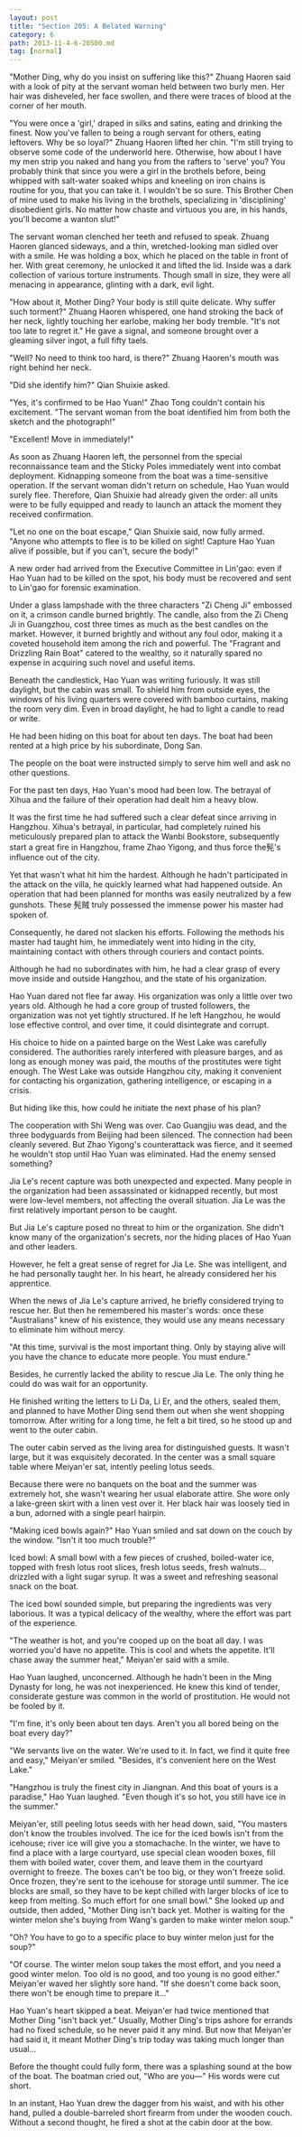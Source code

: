 ```yaml
---
layout: post
title: "Section 205: A Belated Warning"
category: 6
path: 2013-11-4-6-20500.md
tag: [normal]
---
```


"Mother Ding, why do you insist on suffering like this?" Zhuang Haoren said with a look of pity at the servant woman held between two burly men. Her hair was disheveled, her face swollen, and there were traces of blood at the corner of her mouth.

"You were once a 'girl,' draped in silks and satins, eating and drinking the finest. Now you've fallen to being a rough servant for others, eating leftovers. Why be so loyal?" Zhuang Haoren lifted her chin. "I'm still trying to observe some code of the underworld here. Otherwise, how about I have my men strip you naked and hang you from the rafters to 'serve' you? You probably think that since you were a girl in the brothels before, being whipped with salt-water soaked whips and kneeling on iron chains is routine for you, that you can take it. I wouldn't be so sure. This Brother Chen of mine used to make his living in the brothels, specializing in 'disciplining' disobedient girls. No matter how chaste and virtuous you are, in his hands, you'll become a wanton slut!"

The servant woman clenched her teeth and refused to speak. Zhuang Haoren glanced sideways, and a thin, wretched-looking man sidled over with a smile. He was holding a box, which he placed on the table in front of her. With great ceremony, he unlocked it and lifted the lid. Inside was a dark collection of various torture instruments. Though small in size, they were all menacing in appearance, glinting with a dark, evil light.

"How about it, Mother Ding? Your body is still quite delicate. Why suffer such torment?" Zhuang Haoren whispered, one hand stroking the back of her neck, lightly touching her earlobe, making her body tremble. "It's not too late to regret it." He gave a signal, and someone brought over a gleaming silver ingot, a full fifty taels.

"Well? No need to think too hard, is there?" Zhuang Haoren's mouth was right behind her neck.

"Did she identify him?" Qian Shuixie asked.

"Yes, it's confirmed to be Hao Yuan!" Zhao Tong couldn't contain his excitement. "The servant woman from the boat identified him from both the sketch and the photograph!"

"Excellent! Move in immediately!"

As soon as Zhuang Haoren left, the personnel from the special reconnaissance team and the Sticky Poles immediately went into combat deployment. Kidnapping someone from the boat was a time-sensitive operation. If the servant woman didn't return on schedule, Hao Yuan would surely flee. Therefore, Qian Shuixie had already given the order: all units were to be fully equipped and ready to launch an attack the moment they received confirmation.

"Let no one on the boat escape," Qian Shuixie said, now fully armed. "Anyone who attempts to flee is to be killed on sight! Capture Hao Yuan alive if possible, but if you can't, secure the body!"

A new order had arrived from the Executive Committee in Lin'gao: even if Hao Yuan had to be killed on the spot, his body must be recovered and sent to Lin'gao for forensic examination.

Under a glass lampshade with the three characters "Zi Cheng Ji" embossed on it, a crimson candle burned brightly. The candle, also from the Zi Cheng Ji in Guangzhou, cost three times as much as the best candles on the market. However, it burned brightly and without any foul odor, making it a coveted household item among the rich and powerful. The "Fragrant and Drizzling Rain Boat" catered to the wealthy, so it naturally spared no expense in acquiring such novel and useful items.

Beneath the candlestick, Hao Yuan was writing furiously. It was still daylight, but the cabin was small. To shield him from outside eyes, the windows of his living quarters were covered with bamboo curtains, making the room very dim. Even in broad daylight, he had to light a candle to read or write.

He had been hiding on this boat for about ten days. The boat had been rented at a high price by his subordinate, Dong San.

The people on the boat were instructed simply to serve him well and ask no other questions.

For the past ten days, Hao Yuan's mood had been low. The betrayal of Xihua and the failure of their operation had dealt him a heavy blow.

It was the first time he had suffered such a clear defeat since arriving in Hangzhou. Xihua's betrayal, in particular, had completely ruined his meticulously prepared plan to attack the Wanbi Bookstore, subsequently start a great fire in Hangzhou, frame Zhao Yigong, and thus force the髡's influence out of the city.

Yet that wasn't what hit him the hardest. Although he hadn't participated in the attack on the villa, he quickly learned what had happened outside. An operation that had been planned for months was easily neutralized by a few gunshots. These 髡贼 truly possessed the immense power his master had spoken of.

Consequently, he dared not slacken his efforts. Following the methods his master had taught him, he immediately went into hiding in the city, maintaining contact with others through couriers and contact points.

Although he had no subordinates with him, he had a clear grasp of every move inside and outside Hangzhou, and the state of his organization.

Hao Yuan dared not flee far away. His organization was only a little over two years old. Although he had a core group of trusted followers, the organization was not yet tightly structured. If he left Hangzhou, he would lose effective control, and over time, it could disintegrate and corrupt.

His choice to hide on a painted barge on the West Lake was carefully considered. The authorities rarely interfered with pleasure barges, and as long as enough money was paid, the mouths of the prostitutes were tight enough. The West Lake was outside Hangzhou city, making it convenient for contacting his organization, gathering intelligence, or escaping in a crisis.

But hiding like this, how could he initiate the next phase of his plan?

The cooperation with Shi Weng was over. Cao Guangjiu was dead, and the three bodyguards from Beijing had been silenced. The connection had been cleanly severed. But Zhao Yigong's counterattack was fierce, and it seemed he wouldn't stop until Hao Yuan was eliminated. Had the enemy sensed something?

Jia Le's recent capture was both unexpected and expected. Many people in the organization had been assassinated or kidnapped recently, but most were low-level members, not affecting the overall situation. Jia Le was the first relatively important person to be caught.

But Jia Le's capture posed no threat to him or the organization. She didn't know many of the organization's secrets, nor the hiding places of Hao Yuan and other leaders.

However, he felt a great sense of regret for Jia Le. She was intelligent, and he had personally taught her. In his heart, he already considered her his apprentice.

When the news of Jia Le's capture arrived, he briefly considered trying to rescue her. But then he remembered his master's words: once these "Australians" knew of his existence, they would use any means necessary to eliminate him without mercy.

"At this time, survival is the most important thing. Only by staying alive will you have the chance to educate more people. You must endure."

Besides, he currently lacked the ability to rescue Jia Le. The only thing he could do was wait for an opportunity.

He finished writing the letters to Li Da, Li Er, and the others, sealed them, and planned to have Mother Ding send them out when she went shopping tomorrow. After writing for a long time, he felt a bit tired, so he stood up and went to the outer cabin.

The outer cabin served as the living area for distinguished guests. It wasn't large, but it was exquisitely decorated. In the center was a small square table where Meiyan'er sat, intently peeling lotus seeds.

Because there were no banquets on the boat and the summer was extremely hot, she wasn't wearing her usual elaborate attire. She wore only a lake-green skirt with a linen vest over it. Her black hair was loosely tied in a bun, adorned with a single pearl hairpin.

"Making iced bowls again?" Hao Yuan smiled and sat down on the couch by the window. "Isn't it too much trouble?"

Iced bowl: A small bowl with a few pieces of crushed, boiled-water ice, topped with fresh lotus root slices, fresh lotus seeds, fresh walnuts... drizzled with a light sugar syrup. It was a sweet and refreshing seasonal snack on the boat.

The iced bowl sounded simple, but preparing the ingredients was very laborious. It was a typical delicacy of the wealthy, where the effort was part of the experience.

"The weather is hot, and you're cooped up on the boat all day. I was worried you'd have no appetite. This is cool and whets the appetite. It'll chase away the summer heat," Meiyan'er said with a smile.

Hao Yuan laughed, unconcerned. Although he hadn't been in the Ming Dynasty for long, he was not inexperienced. He knew this kind of tender, considerate gesture was common in the world of prostitution. He would not be fooled by it.

"I'm fine, it's only been about ten days. Aren't you all bored being on the boat every day?"

"We servants live on the water. We're used to it. In fact, we find it quite free and easy," Meiyan'er smiled. "Besides, it's convenient here on the West Lake."

"Hangzhou is truly the finest city in Jiangnan. And this boat of yours is a paradise," Hao Yuan laughed. "Even though it's so hot, you still have ice in the summer."

Meiyan'er, still peeling lotus seeds with her head down, said, "You masters don't know the troubles involved. The ice for the iced bowls isn't from the icehouse; river ice will give you a stomachache. In the winter, we have to find a place with a large courtyard, use special clean wooden boxes, fill them with boiled water, cover them, and leave them in the courtyard overnight to freeze. The boxes can't be too big, or they won't freeze solid. Once frozen, they're sent to the icehouse for storage until summer. The ice blocks are small, so they have to be kept chilled with larger blocks of ice to keep from melting. So much effort for one small bowl." She looked up and outside, then added, "Mother Ding isn't back yet. Mother is waiting for the winter melon she's buying from Wang's garden to make winter melon soup."

"Oh? You have to go to a specific place to buy winter melon just for the soup?"

"Of course. The winter melon soup takes the most effort, and you need a good winter melon. Too old is no good, and too young is no good either." Meiyan'er waved her slightly sore hand. "If she doesn't come back soon, there won't be enough time to prepare it..."

Hao Yuan's heart skipped a beat. Meiyan'er had twice mentioned that Mother Ding "isn't back yet." Usually, Mother Ding's trips ashore for errands had no fixed schedule, so he never paid it any mind. But now that Meiyan'er had said it, it meant Mother Ding's trip today was taking much longer than usual...

Before the thought could fully form, there was a splashing sound at the bow of the boat. The boatman cried out, "Who are you—" His words were cut short.

In an instant, Hao Yuan drew the dagger from his waist, and with his other hand, pulled a double-barreled short firearm from under the wooden couch. Without a second thought, he fired a shot at the cabin door at the bow.